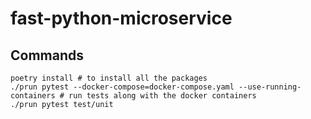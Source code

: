 # fast-python-microservice


## Commands
```shell
poetry install # to install all the packages
./prun pytest --docker-compose=docker-compose.yaml --use-running-containers # run tests along with the docker containers
./prun pytest test/unit
```
